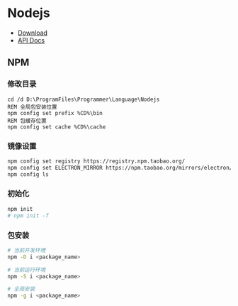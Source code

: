 # Nodejs

- [Download](https://nodejs.org/en/download/)
- [API Docs](http://nodejs.cn/api/)

## NPM

### 修改目录

```batch
cd /d D:\ProgramFiles\Programmer\Language\Nodejs
REM 全局包安装位置
npm config set prefix %CD%\bin
REM 包缓存位置
npm config set cache %CD%\cache
```

### 镜像设置

```bash
npm config set registry https://registry.npm.taobao.org/
npm config set ELECTRON_MIRROR https://npm.taobao.org/mirrors/electron/
npm config ls
```

### 初始化

```bash
npm init
# npm init -f
```

### 包安装

```bash
# 当前开发环境
npm -D i <package_name>
```

```bash
# 当前运行环境
npm -S i <package_name>
```

```bash
# 全局安装
npm -g i <package_name>
```